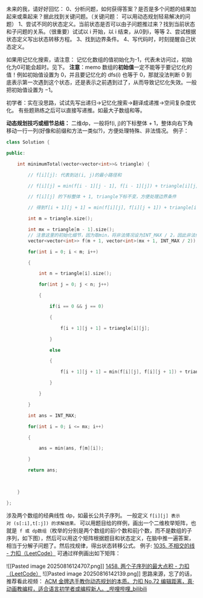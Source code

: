 未来的我，请好好回忆：
0、分析问题，如何获得答案？是否是多个问题的结果加起来或乘起来？据此找到关键问题。（关键问题： 可以用动态规划轻易解决的问题）
1、尝试不同的状态定义。当前状态是否可以由子问题推过来？找到当前状态和子问题的关系。（很重要）试试以 i 开始，以 i 结束，从0到i，等等
2、尝试根据状态定义写出状态转移方程。
3、找到边界条件。
4、写代码时，时刻提醒自己状态定义。

如果用记忆化搜索，请注意：
记忆化数组的值初始化为-1，代表未访问过，初始化为0可能会超时。见下。
**注意**：memo 数组的**初始值**一定不能等于要记忆化的值！例如初始值设置为 0，并且要记忆化的 dfs(i) 也等于 0，那就没法判断 0 到底表示第一次遇到这个状态，还是表示之前遇到过了，从而导致记忆化失效。一般把初始值设置为 −1。

初学者：实在没思路，试试先写出递归->记忆化搜索->翻译成递推->空间复杂度优化。
有些题熟练之后可以直接写递推。如最大子数组和等。

**动态规划技巧或细节总结：**
二维dp，一般将f(i, j)的下标整体 + 1，整体向右下角移动一行一列(好像和前缀和方法一类似?)，方便处理特殊、非法情况。
例子：
```cpp
class Solution {

public:

    int minimumTotal(vector<vector<int>>& triangle) {

        // f[i][j]: 代表到达(i, j)的最小路径和

        // f[i][j] = min(f[i - 1][j - 1], f[i - 1][j]) + triangle[i][j];

        // f[i][j] 的下标整体 + 1, triangle下标不变，方便处理边界条件

        // 得到f[i + 1][j + 1] = min(f[i][j], f[i][j + 1]) + triangle[i][j];

        int m = triangle.size();

        int mx = triangle[m - 1].size();
		// 注意这里的初始化细节，因为取min，将非法情况设为INT_MAX / 2，因此非法情况取min时自动被过滤！！！
        vector<vector<int>> f(m + 1, vector<int>(mx + 1, INT_MAX / 2));

        for(int i = 0; i < m; i++)

        {

            int n = triangle[i].size();

            for(int j = 0; j < n; j++)

            {

                if(i == 0 && j == 0)

                {

                    f[i + 1][j + 1] = triangle[i][j];

                }

                else

                {

                    f[i + 1][j + 1] = min(f[i][j], f[i][j + 1]) + triangle[i][j];

                }

            }

        }

        int ans = INT_MAX;

        for(int i = 0; i <= mx; i++)

        {

            ans = min(ans, f[m][i]);

        }

        return ans;

  

    }

};
```

涉及两个数组的经典线性 dp，如最长公共子序列。
一般定义 `f[i][j] 表示对 (s[:i],t[:j]) 的求解结果。`
可以用题目给的样例，画出一个二维枚举矩阵，也就是` f 或 dp数组`（枚举的分别是两个数组的前i个数和前j个数，而不是数组的子序列，如下图），然后可以用这个矩阵根据题目和状态定义，在脑中推一遍答案，相当于分解子问题了。然后找规律，得出状态转移公式。
例子:
[1035. 不相交的线 - 力扣（LeetCode）](https://leetcode.cn/problems/uncrossed-lines/)
可通过样例画出如下矩阵：

![[Pasted image 20250816124707.png]]
[1458. 两个子序列的最大点积 - 力扣（LeetCode）](https://leetcode.cn/problems/max-dot-product-of-two-subsequences/description/)
![[Pasted image 20250816142139.png]]
思路来源，忘了的话，推荐看此视频：
[ACM 金牌选手教你动态规划的本质。力扣 No.72 编辑距离，真·动画教编程，适合语言初学者或编程新人。_哔哩哔哩_bilibili](https://www.bilibili.com/video/BV1FJ4m1M7RJ/?spm_id_from=333.1387.upload.video_card.click&vd_source=aac1e183f7b5cdf6e73093c413d18603)